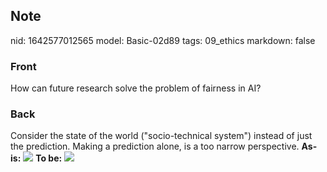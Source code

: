 ## Note
nid: 1642577012565
model: Basic-02d89
tags: 09_ethics
markdown: false

### Front
How can future research solve the problem of fairness in AI?

### Back
Consider the state of the world ("socio-technical system") instead
of just the prediction. Making a prediction alone, is a too narrow
perspective. <b>As-is:</b> <img src= 
"paste-85016696534e5a1a06ba625782a9aa1459e07506.jpg"> <b>To be:</b>
<img src="paste-6bebfc5df9d51b3bf0e4f9cca86b82508cfe1b6b.jpg">
